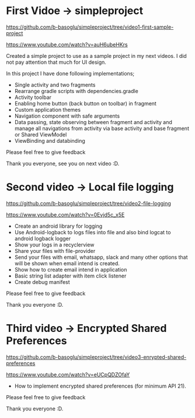 # First Vidoe -> simpleproject


https://github.com/b-basoglu/simpleproject/tree/video1-first-sample-project

https://www.youtube.com/watch?v=auH6ubeHKrs

Created a simple project to use as a sample project in my next videos. I did not pay attention that much for UI design.

In this project I have done following implementations;

* Single activity and two fragments
* Rearrange gradle scripts with dependencies.gradle
* Activity toolbar
* Enabling home button (back button on toolbar) in fragment
* Custom application themes
* Navigation component with safe arguments
* Data passing, state observing between fragment and activity and manage all navigations from activity via base activity and base fragment or Shared ViewModel
* ViewBinding and databinding

Please feel free to give feedback

Thank you everyone, see you on next video :D.

# Second video -> Local file logging

https://github.com/b-basoglu/simpleproject/tree/video2-file-logging

https://www.youtube.com/watch?v=0Evjd5c_x5E

* Create an android library for logging
* Use Android-logback to logs files into file and also bind logcat to android logback logger
* Show your logs in a recyclerview
* Share your files with file-provider
* Send your files with email, whatsapp, slack and many other options that will be shown when email intend is created.
* Show how to create email intend in application
* Basic string list adapter with item click listener
* Create debug manifest

Please feel free to give feedback

Thank you everyone :D.

# Third video -> Encrypted Shared Preferences

https://github.com/b-basoglu/simpleproject/tree/video3-enrypted-shared-preferences

https://www.youtube.com/watch?v=eUCpQDZOfaY

* How to implement encrypted shared preferences (for minimum API 21).

Please feel free to give feedback

Thank you everyone :D.
